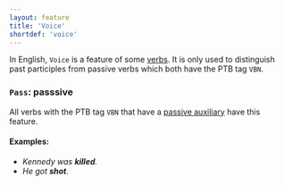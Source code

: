 ```yaml
---
layout: feature
title: 'Voice'
shortdef: 'voice'
---
```


In English, `Voice` is a feature of some [verbs](en-pos/VERB). It is only used to distinguish past participles from passive verbs which both have the PTB tag `VBN`.

### `Pass`: passsive

All verbs with the PTB tag `VBN` that have a [passive auxiliary](en-dep/auxpass) have this feature.

#### Examples:

* _Kennedy was <b>killed</b>._
* _He got <b>shot</b>._
<!-- Interlanguage links updated Út zář 29 18:41:02 CEST 2020 -->
